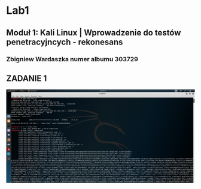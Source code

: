 # Lab1
## Moduł 1: Kali Linux | Wprowadzenie do testów penetracyjncych - rekonesans
### Zbigniew Wardaszka numer albumu 303729

## ZADANIE 1

![obraz1](https://github.com/zwardasz/Lab1/blob/master/WCYB1.png)
